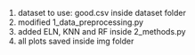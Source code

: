 1. dataset to use: good.csv inside dataset folder
2. modified 1_data_preprocessing.py
3. added ELN, KNN and RF inside 2_methods.py
4. all plots saved inside img folder
